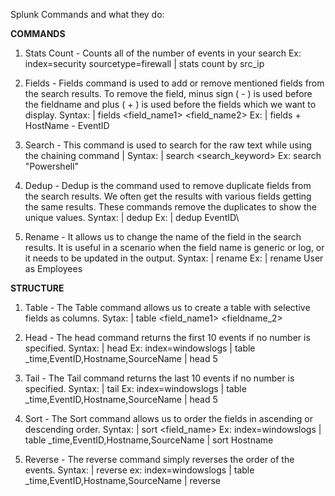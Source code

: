 Splunk Commands and what they do:

****COMMANDS****

1) Stats Count - Counts all of the number of events in your search
Ex: index=security sourcetype=firewall
    | stats count by src_ip

2) Fields - Fields command is used to add or remove mentioned fields from the search results. To remove the field, minus sign ( - ) is used before the fieldname and plus ( + ) is used before the fields which we want to display.
   Syntax: | fields <field_name1>  <field_name2>
   Ex: | fields + HostName - EventID

3) Search - This command is used to search for the raw text while using the chaining command |
   Syntax: | search  <search_keyword>
   Ex:  search "Powershell"

4) Dedup - Dedup is the command used to remove duplicate fields from the search results. We often get the results with various fields getting the same results. These commands remove the duplicates to show the unique values.
   Syntax: | dedup <fieldname>
   Ex: | dedup EventID\

5) Rename - It allows us to change the name of the field in the search results. It is useful in a scenario when the field name is generic or log, or it needs to be updated in the output.
   Syntax: | rename  <fieldname>
   Ex: | rename User as Employees

   

****STRUCTURE****

1) Table - The Table command allows us to create a table with selective fields as columns.
   Sytax: | table <field_name1> <fieldname_2>

2) Head - The head command returns the first 10 events if no number is specified.
   Syntax: | head <number>
   Ex: index=windowslogs 
       | table _time,EventID,Hostname,SourceName 
       | head 5

3) Tail - The Tail command returns the last 10 events if no number is specified.
   Syntax: | tail <number>
   Ex: index=windowslogs 
       | table _time,EventID,Hostname,SourceName 
       | head 5

4) Sort - The Sort command allows us to order the fields in ascending or descending order.
   Syntax: | sort <field_name>
   Ex: index=windowslogs 
       | table _time,EventID,Hostname,SourceName 
       | sort  Hostname

5) Reverse - The reverse command simply reverses the order of the events.
   Syntax: |  reverse
   ex: index=windowslogs 
       | table _time,EventID,Hostname,SourceName 
       | reverse
   
